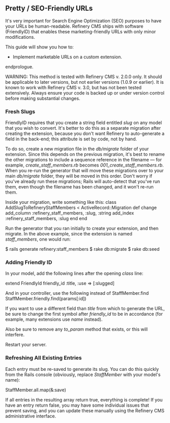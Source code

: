 Pretty / SEO-Friendly URLs
--------------------------

It's very important for Search Engine Optimization (SEO) purposes to
have your URLs be human-readable. Refinery CMS ships with software
(FriendlyID) that enables these marketing-friendly URLs with only minor
modifications.

This guide will show you how to:

-   Implement marketable URLs on a custom extension.

endprologue.

WARNING: This method is tested with Refinery CMS v. 2.0.0 only. It
should be applicable to later versions, but not earlier versions (1.0.9
or earlier). It is known to work with Refinery CMS v. 3.0, but has not
been tested extensively.
Always ensure your code is backed up or under version control before
making substantial changes.

### Fresh Slugs

FriendlyID requires that you create a string field entitled *slug* on
any model that you wish to convert. It's better to do this as a separate
migration after creating the extension, because you don't want Refinery
to auto-generate a field in the back-end; this attribute is set by code,
not by hand.

To do so, create a new migration file in the *db/migrate* folder of your
extension. Since this depends on the previous migration, it's best to
rename the other migrations to include a sequence reference in the
filename — for example, *create_staff_members.rb* becomes
*001_create_staff_members.rb*. When you re-run the generator that
will move these migrations over to your main *db/migrate* folder, they
will be moved in this order. Don't worry if you've already run these
migrations; Rails will auto-detect that you've run them, even though the
filename has been changed, and it won't re-run them.

Inside your migration, write something like this:
<ruby>
 class AddSlugToRefineryStaffMembers < ActiveRecord::Migration
    def change
      add_column :refinery_staff_members, :slug, :string
      add_index :refinery_staff_members, :slug
    end
  end
</ruby>

Run the generator that you ran initially to create your extension, and
then migrate. In the above example, since the extension is named
*staff_members*, one would run:

<shell>
$ rails generate refinery:staff_members
$ rake db:migrate
$ rake db:seed
</shell>

### Adding Friendly ID

In your model, add the following lines after the opening *class* line:

<ruby>
 extend FriendlyId
 friendly_id :title, :use =&gt; [:slugged]
</ruby>

And in your controller, use the following instead of StaffMember.find
<ruby>
 StaffMember.friendly.find(params[:id])
</ruby>

If you want to use a different field than *title* from which to generate
the URL, be sure to change the first symbol after *friendly_id* to be
in accordance (for example, many extensions use *name* instead).

Also be sure to remove any *to_param* method that exists, or this will
interfere.

Restart your server.

### Refreshing All Existing Entries

Each entry must be re-saved to generate its slug. You can do this
quickly from the Rails console (obviously, replace *StaffMember* with
your model's name):

<ruby>
 StaffMember.all.map(&:save)
</ruby>

If all entries in the resulting array return true, everything is
complete! If you have an entry return false, you may have some
individual issues that prevent saving, and you can update these manually
using the Refinery CMS administrative interface.
